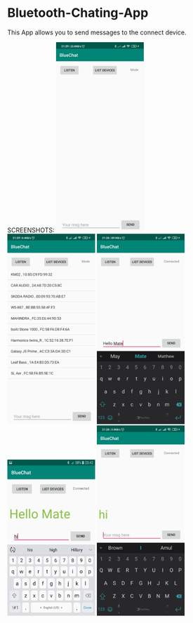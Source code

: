 # Bluetooth-Chating-App

This App allows you to send messages to the connect device.

SCREENSHOTS:
<img src="https://github.com/connecttejas/Bluetooth-Chating-App/blob/master/app/src/main/res/screenshots/ss1.jpg" width="200">
<img src="https://github.com/connecttejas/Bluetooth-Chating-App/blob/master/app/src/main/res/screenshots/ss2.jpg" width="200">
<img src="https://github.com/connecttejas/Bluetooth-Chating-App/blob/master/app/src/main/res/screenshots/ss3.jpg" width="200">
<img src="https://github.com/connecttejas/Bluetooth-Chating-App/blob/master/app/src/main/res/screenshots/ss4.jpg" width="200">
<img src="https://github.com/connecttejas/Bluetooth-Chating-App/blob/master/app/src/main/res/screenshots/ss5.jpg" width="200">
